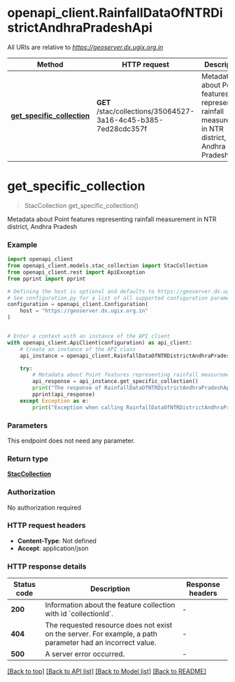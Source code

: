 # openapi_client.RainfallDataOfNTRDistrictAndhraPradeshApi

All URIs are relative to *https://geoserver.dx.ugix.org.in*

Method | HTTP request | Description
------------- | ------------- | -------------
[**get_specific_collection**](RainfallDataOfNTRDistrictAndhraPradeshApi.md#get_specific_collection) | **GET** /stac/collections/35064527-3a16-4c45-b385-7ed28cdc357f | Metadata about Point features representing rainfall measurement in NTR district, Andhra Pradesh


# **get_specific_collection**
> StacCollection get_specific_collection()

Metadata about Point features representing rainfall measurement in NTR district, Andhra Pradesh

### Example


```python
import openapi_client
from openapi_client.models.stac_collection import StacCollection
from openapi_client.rest import ApiException
from pprint import pprint

# Defining the host is optional and defaults to https://geoserver.dx.ugix.org.in
# See configuration.py for a list of all supported configuration parameters.
configuration = openapi_client.Configuration(
    host = "https://geoserver.dx.ugix.org.in"
)


# Enter a context with an instance of the API client
with openapi_client.ApiClient(configuration) as api_client:
    # Create an instance of the API class
    api_instance = openapi_client.RainfallDataOfNTRDistrictAndhraPradeshApi(api_client)

    try:
        # Metadata about Point features representing rainfall measurement in NTR district, Andhra Pradesh
        api_response = api_instance.get_specific_collection()
        print("The response of RainfallDataOfNTRDistrictAndhraPradeshApi->get_specific_collection:\n")
        pprint(api_response)
    except Exception as e:
        print("Exception when calling RainfallDataOfNTRDistrictAndhraPradeshApi->get_specific_collection: %s\n" % e)
```



### Parameters

This endpoint does not need any parameter.

### Return type

[**StacCollection**](StacCollection.md)

### Authorization

No authorization required

### HTTP request headers

 - **Content-Type**: Not defined
 - **Accept**: application/json

### HTTP response details

| Status code | Description | Response headers |
|-------------|-------------|------------------|
**200** | Information about the feature collection with id &#x60;collectionId&#x60;. |  -  |
**404** | The requested resource does not exist on the server. For example, a path parameter had an incorrect value. |  -  |
**500** | A server error occurred. |  -  |

[[Back to top]](#) [[Back to API list]](../README.md#documentation-for-api-endpoints) [[Back to Model list]](../README.md#documentation-for-models) [[Back to README]](../README.md)

